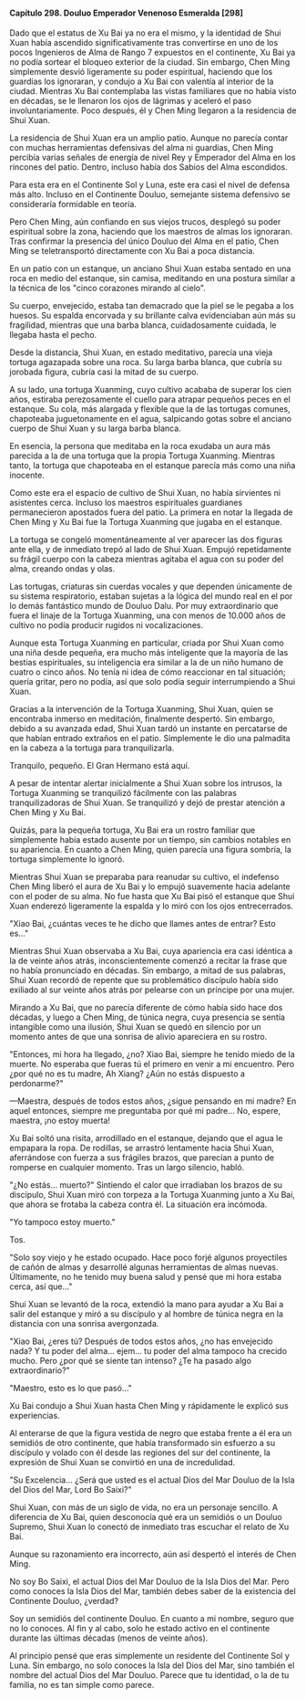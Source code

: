 
#### Capítulo 298. Douluo Emperador Venenoso Esmeralda [298]


Dado que el estatus de Xu Bai ya no era el mismo, y la identidad de Shui Xuan había ascendido significativamente tras convertirse en uno de los pocos Ingenieros de Alma de Rango 7 expuestos en el continente, Xu Bai ya no podía sortear el bloqueo exterior de la ciudad. Sin embargo, Chen Ming simplemente desvió ligeramente su poder espiritual, haciendo que los guardias los ignoraran, y condujo a Xu Bai con valentía al interior de la ciudad. Mientras Xu Bai contemplaba las vistas familiares que no había visto en décadas, se le llenaron los ojos de lágrimas y aceleró el paso involuntariamente. Poco después, él y Chen Ming llegaron a la residencia de Shui Xuan.

La residencia de Shui Xuan era un amplio patio. Aunque no parecía contar con muchas herramientas defensivas del alma ni guardias, Chen Ming percibía varias señales de energía de nivel Rey y Emperador del Alma en los rincones del patio. Dentro, incluso había dos Sabios del Alma escondidos.

Para esta era en el Continente Sol y Luna, este era casi el nivel de defensa más alto. Incluso en el Continente Douluo, semejante sistema defensivo se consideraría formidable en teoría.

Pero Chen Ming, aún confiando en sus viejos trucos, desplegó su poder espiritual sobre la zona, haciendo que los maestros de almas los ignoraran. Tras confirmar la presencia del único Douluo del Alma en el patio, Chen Ming se teletransportó directamente con Xu Bai a poca distancia.

En un patio con un estanque, un anciano Shui Xuan estaba sentado en una roca en medio del estanque, sin camisa, meditando en una postura similar a la técnica de los "cinco corazones mirando al cielo".

Su cuerpo, envejecido, estaba tan demacrado que la piel se le pegaba a los huesos. Su espalda encorvada y su brillante calva evidenciaban aún más su fragilidad, mientras que una barba blanca, cuidadosamente cuidada, le llegaba hasta el pecho.

Desde la distancia, Shui Xuan, en estado meditativo, parecía una vieja tortuga agazapada sobre una roca. Su larga barba blanca, que cubría su jorobada figura, cubría casi la mitad de su cuerpo.

A su lado, una tortuga Xuanming, cuyo cultivo acababa de superar los cien años, estiraba perezosamente el cuello para atrapar pequeños peces en el estanque. Su cola, más alargada y flexible que la de las tortugas comunes, chapoteaba juguetonamente en el agua, salpicando gotas sobre el anciano cuerpo de Shui Xuan y su larga barba blanca.

En esencia, la persona que meditaba en la roca exudaba un aura más parecida a la de una tortuga que la propia Tortuga Xuanming. Mientras tanto, la tortuga que chapoteaba en el estanque parecía más como una niña inocente.

Como este era el espacio de cultivo de Shui Xuan, no había sirvientes ni asistentes cerca. Incluso los maestros espirituales guardianes permanecieron apostados fuera del patio. La primera en notar la llegada de Chen Ming y Xu Bai fue la Tortuga Xuanming que jugaba en el estanque.

La tortuga se congeló momentáneamente al ver aparecer las dos figuras ante ella, y de inmediato trepó al lado de Shui Xuan. Empujó repetidamente su frágil cuerpo con la cabeza mientras agitaba el agua con su poder del alma, creando ondas y olas.

Las tortugas, criaturas sin cuerdas vocales y que dependen únicamente de su sistema respiratorio, estaban sujetas a la lógica del mundo real en el por lo demás fantástico mundo de Douluo Dalu. Por muy extraordinario que fuera el linaje de la Tortuga Xuanming, una con menos de 10.000 años de cultivo no podía producir rugidos ni vocalizaciones.

Aunque esta Tortuga Xuanming en particular, criada por Shui Xuan como una niña desde pequeña, era mucho más inteligente que la mayoría de las bestias espirituales, su inteligencia era similar a la de un niño humano de cuatro o cinco años. No tenía ni idea de cómo reaccionar en tal situación; quería gritar, pero no podía, así que solo podía seguir interrumpiendo a Shui Xuan.

Gracias a la intervención de la Tortuga Xuanming, Shui Xuan, quien se encontraba inmerso en meditación, finalmente despertó. Sin embargo, debido a su avanzada edad, Shui Xuan tardó un instante en percatarse de que habían entrado extraños en el patio. Simplemente le dio una palmadita en la cabeza a la tortuga para tranquilizarla.

Tranquilo, pequeño. El Gran Hermano está aquí.

A pesar de intentar alertar inicialmente a Shui Xuan sobre los intrusos, la Tortuga Xuanming se tranquilizó fácilmente con las palabras tranquilizadoras de Shui Xuan. Se tranquilizó y dejó de prestar atención a Chen Ming y Xu Bai.

Quizás, para la pequeña tortuga, Xu Bai era un rostro familiar que simplemente había estado ausente por un tiempo, sin cambios notables en su apariencia. En cuanto a Chen Ming, quien parecía una figura sombría, la tortuga simplemente lo ignoró.

Mientras Shui Xuan se preparaba para reanudar su cultivo, el indefenso Chen Ming liberó el aura de Xu Bai y lo empujó suavemente hacia adelante con el poder de su alma. No fue hasta que Xu Bai pisó el estanque que Shui Xuan enderezó ligeramente la espalda y lo miró con los ojos entrecerrados.

"Xiao Bai, ¿cuántas veces te he dicho que llames antes de entrar? Esto es..."

Mientras Shui Xuan observaba a Xu Bai, cuya apariencia era casi idéntica a la de veinte años atrás, inconscientemente comenzó a recitar la frase que no había pronunciado en décadas. Sin embargo, a mitad de sus palabras, Shui Xuan recordó de repente que su problemático discípulo había sido exiliado al sur veinte años atrás por pelearse con un príncipe por una mujer.

Mirando a Xu Bai, que no parecía diferente de cómo había sido hace dos décadas, y luego a Chen Ming, de túnica negra, cuya presencia se sentía intangible como una ilusión, Shui Xuan se quedó en silencio por un momento antes de que una sonrisa de alivio apareciera en su rostro.

"Entonces, mi hora ha llegado, ¿no? Xiao Bai, siempre he tenido miedo de la muerte. No esperaba que fueras tú el primero en venir a mi encuentro. Pero ¿por qué no es tu madre, Ah Xiang? ¿Aún no estás dispuesto a perdonarme?"

—Maestra, después de todos estos años, ¿sigue pensando en mi madre? En aquel entonces, siempre me preguntaba por qué mi padre... No, espere, maestra, ¡no estoy muerta!

Xu Bai soltó una risita, arrodillado en el estanque, dejando que el agua le empapara la ropa. De rodillas, se arrastró lentamente hacia Shui Xuan, aferrándose con fuerza a sus frágiles brazos, que parecían a punto de romperse en cualquier momento. Tras un largo silencio, habló.

"¿No estás... muerto?" Sintiendo el calor que irradiaban los brazos de su discípulo, Shui Xuan miró con torpeza a la Tortuga Xuanming junto a Xu Bai, que ahora se frotaba la cabeza contra él. La situación era incómoda.

"Yo tampoco estoy muerto."

Tos.

"Solo soy viejo y he estado ocupado. Hace poco forjé algunos proyectiles de cañón de almas y desarrollé algunas herramientas de almas nuevas. Últimamente, no he tenido muy buena salud y pensé que mi hora estaba cerca, así que..."

Shui Xuan se levantó de la roca, extendió la mano para ayudar a Xu Bai a salir del estanque y miró a su discípulo y al hombre de túnica negra en la distancia con una sonrisa avergonzada.

"Xiao Bai, ¿eres tú? Después de todos estos años, ¿no has envejecido nada? Y tu poder del alma... ejem... tu poder del alma tampoco ha crecido mucho. Pero ¿por qué se siente tan intenso? ¿Te ha pasado algo extraordinario?"

"Maestro, esto es lo que pasó..."

Xu Bai condujo a Shui Xuan hasta Chen Ming y rápidamente le explicó sus experiencias.

Al enterarse de que la figura vestida de negro que estaba frente a él era un semidiós de otro continente, que había transformado sin esfuerzo a su discípulo y volado con él desde las regiones del sur del continente, la expresión de Shui Xuan se convirtió en una de incredulidad.

"Su Excelencia... ¿Será que usted es el actual Dios del Mar Douluo de la Isla del Dios del Mar, Lord Bo Saixi?"

Shui Xuan, con más de un siglo de vida, no era un personaje sencillo. A diferencia de Xu Bai, quien desconocía qué era un semidiós o un Douluo Supremo, Shui Xuan lo conectó de inmediato tras escuchar el relato de Xu Bai.

Aunque su razonamiento era incorrecto, aún así despertó el interés de Chen Ming.

No soy Bo Saixi, el actual Dios del Mar Douluo de la Isla Dios del Mar. Pero como conoces la Isla Dios del Mar, también debes saber de la existencia del Continente Douluo, ¿verdad?

Soy un semidiós del continente Douluo. En cuanto a mi nombre, seguro que no lo conoces. Al fin y al cabo, solo he estado activo en el continente durante las últimas décadas (menos de veinte años).

Al principio pensé que eras simplemente un residente del Continente Sol y Luna. Sin embargo, no solo conoces la Isla del Dios del Mar, sino también el nombre del actual Dios del Mar Douluo. Parece que tu identidad, o la de tu familia, no es tan simple como parece.